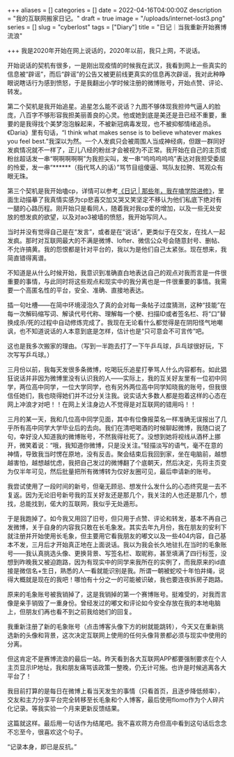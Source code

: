 +++
aliases = []
categories = []
date = 2022-04-16T04:00:00Z
description = "我的互联网搬家日记。"
draft = true
image = "/uploads/internet-lost3.png"
series = []
slug = "cyberlost"
tags = ["Diary"]
title = "日记｜当我重新开始赛博流浪"

+++
我是2020年开始在网上说话的，2020年以前，我只上网，不说话。

开始说话的契机有很多，一是刚出现疫情的时候我在武汉，我看到网上一些真实的信息被“辟谣”，而后“辟谣”的公告又被更前线更真实的信息再次辟谣，我对此种睁眼说瞎话行为感到愤怒，于是我翻出小学时候注册的微博账号，开始点赞、评论、转发。

第二个契机是我开始追星。追星怎么能不说话？九图不够体现我担帅气逼人的脸庞，八百字不够形容我担美丽善良的心灵。他或她到底是美还是丑已经不重要，重要的是我得找个美梦泡泡躲起来，不被新冠病毒发现，也不被抑郁情绪追杀。《Daria》里有句话，“I think what makes sense is to believe whatever makes you feel best.”我深以为然。一个人发疯只会被周围人当成神经病，但跟一群同好发疯情况就不一样了，正儿八经的粉丝才会被视为不正常。我开始在自己的主页或粉丝超话发一串“啊啊啊啊啊”为我担尖叫，发一串“呜呜呜呜呜”表达对我担受委屈的怜爱，发一串“******（指代骂人的话）”骂节目组傻逼、骂队友拉胯、骂观众有眼无珠。

第三个契机是我开始嗑cp，详情可以参考[《日记 | 那些年，我在嗑学院进修》](https://hugo-missingid.vercel.app/p/couple/)，里面生动描摹了我真情实感为cp悲喜交加又哭又笑坚定不移认为他们私底下绝对有一腿的心路历程。刚开始只是看同人，随着我对我cp爱的增加，以及一些无处安放的想发疯的欲望，以及对ao3被墙的愤怒，我开始写同人。

当时并没有觉得自己是在“发言”，或者是在“说话”，更类似于在交友，在找人一起发疯。那时对互联网最大的不满是微博、lofter、微信公众号会随意封号、删帖、不允许搞黄。我的怨恨都是针对平台的，我以为是他们自己太紧张。现在想来，我简直错得离谱。

不知道是从什么时候开始，我意识到准确直白地表达自己的观点对我而言是一件很重要的事情，与此同时将这些观点和现实中的我分离也是一件很重要的事情。我需要一个高匿名性的平台，安全、准确、直接地表达。

插一句吐槽——在简中环境浸泡久了真的会对每一条帖子过度猜测，这种“技能”在每一次解码缩写词、解读代号代称、理解每一个梗、扫描ID或者签名栏、将“口”替换成杀/死的过程中自动修炼完成了。我现在无论看什么都觉得是在阴阳怪气地嘲讽，也不知道说话的人本意到底是怎样，估计也是“只可意会不可言传”吧。

这也是我多次搬家的理由。（写到一半跑去打了一下午乒乓球，乒乓球很好玩，下次写写乒乓球。）

三月份以前，我每天发很多条微博，吃喝玩乐追星打拳骂人什么内容都有。如此猖狂说话并非因为微博里没有认识我的人——实际上，我的互关好友里有一位初中同学，两位高中同学，一位大学同学，也有另外两位高中同学知晓我的账号，但我很信任她们，我也晓得她们并不过分关注我。说实话大多数人都是抱着这样的心态在网上冲浪才对吧！！在网上关注身边人不觉得是对互联网的错用吗！！

三月的某一天，我和几位高中同学见面，其中有位像报菜名一样准确无误报出了几乎所有高中同学大学毕业后的去向。我们在清吧喝酒的时候聊起微博，我随口说了句，幸好没人知道我的微博账号，不然我得社死了。没想到她将视线从酒杯上挪开，微笑着说：“哦，我知道你微博，只是没关注。”轻描淡写的语气，毫不在意的神情，导致我当时愣在原地，没有反击。聚会结束后我回到家，坐在电脑前，越想越害怕，越想越忧虑，我把自己发过的微博翻了个底朝天，然后决定，先将主页变为仅半年可见，然后批量把所有微博转为仅好友圈可见，最后申请新的账号。

我尝试使用了一段时间的新号，但毫无顾忌、想发什么发什么的心态终究是一去不复返。因为无论旧号新号我的互关好友还是那几个，我关注的人也还是那几个，想找，总能找到，偌大的互联网，我似乎无处遁形。

于是我跑掉了。如今我又用回了旧号，但只用于点赞、评论和转发，基本不再自己发微博，关于自身的内容我只敢在长毛象发。其实去年九月份，我在朋友的安利下就注册并开始使用长毛象，但主要用它看我朋友的嘟文以及一些404内容，自己基本不发，三月后才开始真正地在上面说话。我以为我会长久地驻扎在当时的毛象账号——我认真挑选头像、更换背景、写签名栏、取昵称，甚至填满了四行标签，没想到昨晚我又被迫跑路，因为有现实中的同学来我所在的实例了，而我原来的id直接是微信名+生日，熟悉的人一看就能识别是我。所谓一朝被蛇咬十年怕井绳，说得大概就是现在的我吧！哪怕有十分之一的可能被识破，我也要连夜拆房子跑路。

原来的毛象账号被我销掉了，这是我销掉的第一个赛博账号。挺难受的，对我而言像是亲手销毁了一重身份。曾经发过的嘟文和评论如今安全存放在我的本地电脑上，但朋友们再也看不到之前我给她们的回复。

我重新注册了新的毛象账号（点击博客头像下方的树就能跳转），今天又在重新挑选新的头像和背景，这次决定互联网上使用的任何头像背景都必须与现实中使用的分离。

但这肯定不是赛博流浪的最后一站。昨天看到各大互联网APP都要强制要求在个人主页显示IP地址，我和朋友痛骂该政策一整晚，仍无计可施。也许是时候逃离各大平台了！

我目前打算的是每日在微博上看当天发生的事情（只看首页，且逐步降低频率），交友和主力分享平台完全转移至长毛象和个人博客，最后使用flomo作为个人碎片化记录。等我实验一个月来更新反馈结果。

这篇就这样。最后用一句话作为结尾吧。我不喜欢蒋方舟但高中看到这句话后念念不忘至今，很喜欢这个句子。

“记录本身，即已是反抗。”